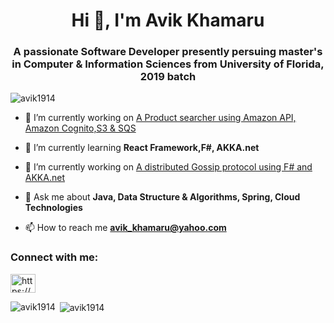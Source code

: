 <h1 align="center">Hi 👋, I'm Avik Khamaru</h1>
<h3 align="center">A passionate Software Developer presently persuing master's in Computer & Information Sciences from University of Florida, 2019 batch</h3>

<p align="left"> <img src="https://komarev.com/ghpvc/?username=avik1914&label=Profile%20views&color=0e75b6&style=flat" alt="avik1914" /> </p>

- 🔭 I’m currently working on [A Product searcher using Amazon API, Amazon Cognito,S3 & SQS](https://github.com/Avik1914/AWSHandsOn)

- 🌱 I’m currently learning **React Framework,F#, AKKA.net**

- 👯 I’m currently working on [A distributed Gossip protocol using F# and AKKA.net](https://github.com/Avik1914/Distributed-Operating-Systems-With-FSharp-and-Akka.net/tree/master/Project2)

- 💬 Ask me about **Java, Data Structure & Algorithms, Spring, Cloud Technologies**

- 📫 How to reach me **avik_khamaru@yahoo.com**

<h3 align="left">Connect with me:</h3>
<p align="left">
<a href="https://www.linkedin.com/in/avikkhamaru/" target="blank"><img align="center" src="https://cdn.jsdelivr.net/npm/simple-icons@3.0.1/icons/linkedin.svg" alt="https://www.linkedin.com/in/avikkhamaru/" height="30" width="40" /></a>
</p>



<p><img align="left" src="https://github-readme-stats.vercel.app/api/top-langs?username=avik1914&show_icons=true&locale=en&layout=compact" alt="avik1914" /></p>

<p>&nbsp;<img align="center" src="https://github-readme-stats.vercel.app/api?username=avik1914&show_icons=true&locale=en" alt="avik1914" /></p>

<!--<p><img align="center" src="https://github-readme-streak-stats.herokuapp.com/?user=avik1914&" alt="avik1914" /></p>-->
